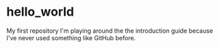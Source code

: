 # hello_world
My first repository
I'm playing around the the introduction guide because I've never used something like GitHub before. 
